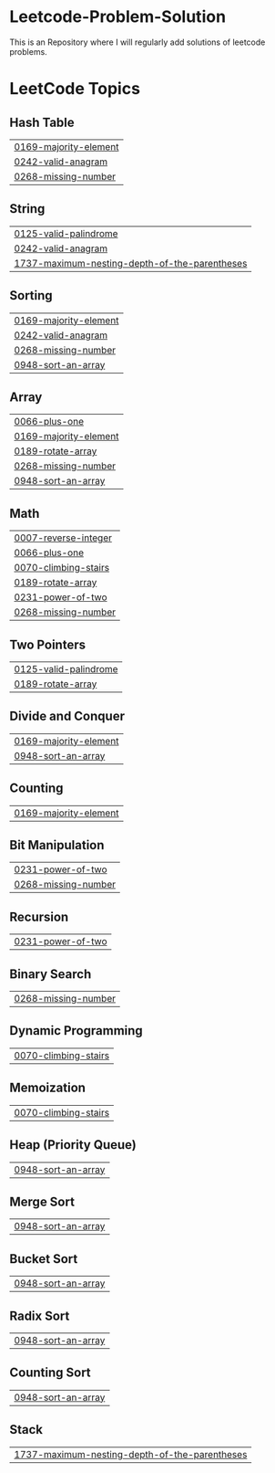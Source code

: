 # Leetcode-Problem-Solution
This is an Repository where I will regularly add solutions of leetcode problems.

<!---LeetCode Topics Start-->
# LeetCode Topics
## Hash Table
|  |
| ------- |
| [0169-majority-element](https://github.com/ronitsingh12/Leetcode-Problem-Solution/tree/master/0169-majority-element) |
| [0242-valid-anagram](https://github.com/ronitsingh12/Leetcode-Problem-Solution/tree/master/0242-valid-anagram) |
| [0268-missing-number](https://github.com/ronitsingh12/Leetcode-Problem-Solution/tree/master/0268-missing-number) |
## String
|  |
| ------- |
| [0125-valid-palindrome](https://github.com/ronitsingh12/Leetcode-Problem-Solution/tree/master/0125-valid-palindrome) |
| [0242-valid-anagram](https://github.com/ronitsingh12/Leetcode-Problem-Solution/tree/master/0242-valid-anagram) |
| [1737-maximum-nesting-depth-of-the-parentheses](https://github.com/ronitsingh12/Leetcode-Problem-Solution/tree/master/1737-maximum-nesting-depth-of-the-parentheses) |
## Sorting
|  |
| ------- |
| [0169-majority-element](https://github.com/ronitsingh12/Leetcode-Problem-Solution/tree/master/0169-majority-element) |
| [0242-valid-anagram](https://github.com/ronitsingh12/Leetcode-Problem-Solution/tree/master/0242-valid-anagram) |
| [0268-missing-number](https://github.com/ronitsingh12/Leetcode-Problem-Solution/tree/master/0268-missing-number) |
| [0948-sort-an-array](https://github.com/ronitsingh12/Leetcode-Problem-Solution/tree/master/0948-sort-an-array) |
## Array
|  |
| ------- |
| [0066-plus-one](https://github.com/ronitsingh12/Leetcode-Problem-Solution/tree/master/0066-plus-one) |
| [0169-majority-element](https://github.com/ronitsingh12/Leetcode-Problem-Solution/tree/master/0169-majority-element) |
| [0189-rotate-array](https://github.com/ronitsingh12/Leetcode-Problem-Solution/tree/master/0189-rotate-array) |
| [0268-missing-number](https://github.com/ronitsingh12/Leetcode-Problem-Solution/tree/master/0268-missing-number) |
| [0948-sort-an-array](https://github.com/ronitsingh12/Leetcode-Problem-Solution/tree/master/0948-sort-an-array) |
## Math
|  |
| ------- |
| [0007-reverse-integer](https://github.com/ronitsingh12/Leetcode-Problem-Solution/tree/master/0007-reverse-integer) |
| [0066-plus-one](https://github.com/ronitsingh12/Leetcode-Problem-Solution/tree/master/0066-plus-one) |
| [0070-climbing-stairs](https://github.com/ronitsingh12/Leetcode-Problem-Solution/tree/master/0070-climbing-stairs) |
| [0189-rotate-array](https://github.com/ronitsingh12/Leetcode-Problem-Solution/tree/master/0189-rotate-array) |
| [0231-power-of-two](https://github.com/ronitsingh12/Leetcode-Problem-Solution/tree/master/0231-power-of-two) |
| [0268-missing-number](https://github.com/ronitsingh12/Leetcode-Problem-Solution/tree/master/0268-missing-number) |
## Two Pointers
|  |
| ------- |
| [0125-valid-palindrome](https://github.com/ronitsingh12/Leetcode-Problem-Solution/tree/master/0125-valid-palindrome) |
| [0189-rotate-array](https://github.com/ronitsingh12/Leetcode-Problem-Solution/tree/master/0189-rotate-array) |
## Divide and Conquer
|  |
| ------- |
| [0169-majority-element](https://github.com/ronitsingh12/Leetcode-Problem-Solution/tree/master/0169-majority-element) |
| [0948-sort-an-array](https://github.com/ronitsingh12/Leetcode-Problem-Solution/tree/master/0948-sort-an-array) |
## Counting
|  |
| ------- |
| [0169-majority-element](https://github.com/ronitsingh12/Leetcode-Problem-Solution/tree/master/0169-majority-element) |
## Bit Manipulation
|  |
| ------- |
| [0231-power-of-two](https://github.com/ronitsingh12/Leetcode-Problem-Solution/tree/master/0231-power-of-two) |
| [0268-missing-number](https://github.com/ronitsingh12/Leetcode-Problem-Solution/tree/master/0268-missing-number) |
## Recursion
|  |
| ------- |
| [0231-power-of-two](https://github.com/ronitsingh12/Leetcode-Problem-Solution/tree/master/0231-power-of-two) |
## Binary Search
|  |
| ------- |
| [0268-missing-number](https://github.com/ronitsingh12/Leetcode-Problem-Solution/tree/master/0268-missing-number) |
## Dynamic Programming
|  |
| ------- |
| [0070-climbing-stairs](https://github.com/ronitsingh12/Leetcode-Problem-Solution/tree/master/0070-climbing-stairs) |
## Memoization
|  |
| ------- |
| [0070-climbing-stairs](https://github.com/ronitsingh12/Leetcode-Problem-Solution/tree/master/0070-climbing-stairs) |
## Heap (Priority Queue)
|  |
| ------- |
| [0948-sort-an-array](https://github.com/ronitsingh12/Leetcode-Problem-Solution/tree/master/0948-sort-an-array) |
## Merge Sort
|  |
| ------- |
| [0948-sort-an-array](https://github.com/ronitsingh12/Leetcode-Problem-Solution/tree/master/0948-sort-an-array) |
## Bucket Sort
|  |
| ------- |
| [0948-sort-an-array](https://github.com/ronitsingh12/Leetcode-Problem-Solution/tree/master/0948-sort-an-array) |
## Radix Sort
|  |
| ------- |
| [0948-sort-an-array](https://github.com/ronitsingh12/Leetcode-Problem-Solution/tree/master/0948-sort-an-array) |
## Counting Sort
|  |
| ------- |
| [0948-sort-an-array](https://github.com/ronitsingh12/Leetcode-Problem-Solution/tree/master/0948-sort-an-array) |
## Stack
|  |
| ------- |
| [1737-maximum-nesting-depth-of-the-parentheses](https://github.com/ronitsingh12/Leetcode-Problem-Solution/tree/master/1737-maximum-nesting-depth-of-the-parentheses) |
<!---LeetCode Topics End-->